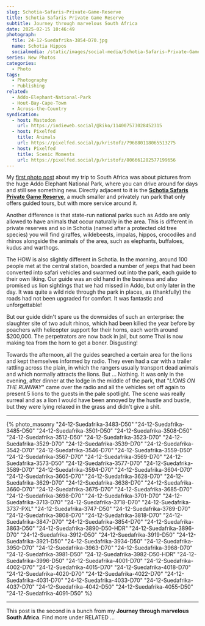 ```yaml
---
slug: Schotia-Safaris-Private-Game-Reserve
title: Schotia Safaris Private Game Reserve
subtitle: Journey through marvelous South Africa
date: 2025-02-15 10:46:49
photograph:
  file: 24-12-Suedafrika-3854-D70.jpg
  name: Schotia Hippos
  socialmedia: /static/images/social-media/Schotia-Safaris-Private-Game-Reserve.png
series: New Photos
categories:
  - Photo
tags:
  - Photography
  - Publishing
related:
  - Addo-Elephant-National-Park
  - Hout-Bay-Cape-Town
  - Across-the-Country
syndication:
  - host: Mastodon
    url: https://indieweb.social/@kiko/114007573028452315
  - host: Pixelfed
    title: Animals
    url: https://pixelfed.social/p/kristofz/796880118065513275
  - host: Pixelfed
    title: Scenic Moments
    url: https://pixelfed.social/p/kristofz/806661282577199656
---
```


My [first photo post](/post/Addo-Elephant-National-Park) about my trip to South Africa was about pictures from the huge Addo Elephant National Park, where you can drive around for days and still see something new. Directly adjacent to it is the [**Schotia Safaris Private Game Reserve**](https://www.schotiasafaris.co.za/), a much smaller and privately run park that only offers guided tours, but with more service around it.

Another difference is that state-run national parks such as Addo are only allowed to have animals that occur naturally in the area. This is different in private reserves and so in Schotia (named after a protected old tree species) you will find giraffes, wildebeests, impalas, hippos, crocodiles and rhinos alongside the animals of the area, such as elephants, buffaloes, kudus and warthogs.

<!-- more -->

The HOW is also slightly different in Schotia. In the morning, around 100 people met at the central station, boarded a number of jeeps that had been converted into safari vehicles and swarmed out into the park, each guide to their own liking. Our guide was an old hand in the business and also promised us lion sightings that we had missed in Addo, but only later in the day. It was quite a wild ride through the park in places, as (thankfully) the roads had not been upgraded for comfort. It was fantastic and unforgettable!

But our guide didn't spare us the downsides of such an enterprise: the slaughter site of two adult rhinos, which had been killed the year before by poachers with helicopter support for their horns, each worth around $200,000. The perpetrators are now back in jail, but some Thai is now making tea from the horn to get a boner. Disgusting!

Towards the afternoon, all the guides searched a certain area for the lions and kept themselves informed by radio. They even had a car with a trailer rattling across the plain, in which the rangers usually transport dead animals and which normally attracts the lions. But ... Nothing. It was only in the evening, after dinner at the lodge in the middle of the park, that "*LIONS ON THE RUNWAY*" came over the radio and all the vehicles set off again to present 5 lions to the guests in the pale spotlight. The scene was really surreal and as a lion I would have been annoyed by the hustle and bustle, but they were lying relaxed in the grass and didn't give a shit.

---

{% photo_masonry
  "24-12-Suedafrika-3483-D50"
  "24-12-Suedafrika-3485-D50"
  "24-12-Suedafrika-3501-D50"
  "24-12-Suedafrika-3508-D50"
  "24-12-Suedafrika-3512-D50"
  "24-12-Suedafrika-3523-D70"
  "24-12-Suedafrika-3529-D70"
  "24-12-Suedafrika-3539-D70"
  "24-12-Suedafrika-3542-D70"
  "24-12-Suedafrika-3546-D70"
  "24-12-Suedafrika-3559-D50"
  "24-12-Suedafrika-3567-D70"
  "24-12-Suedafrika-3569-D70"
  "24-12-Suedafrika-3573-D50"
  "24-12-Suedafrika-3577-D70"
  "24-12-Suedafrika-3589-D70"
  "24-12-Suedafrika-3594-D70"
  "24-12-Suedafrika-3604-D70"
  "24-12-Suedafrika-3605-D70"
  "24-12-Suedafrika-3628-D70"
  "24-12-Suedafrika-3629-D70"
  "24-12-Suedafrika-3638-D70"
  "24-12-Suedafrika-3660-D70"
  "24-12-Suedafrika-3675-D70"
  "24-12-Suedafrika-3685-D70"
  "24-12-Suedafrika-3698-D70"
  "24-12-Suedafrika-3701-D70"
  "24-12-Suedafrika-3713-D70"
  "24-12-Suedafrika-3718-D70"
  "24-12-Suedafrika-3737-PXL"
  "24-12-Suedafrika-3747-D50"
  "24-12-Suedafrika-3789-D70"
  "24-12-Suedafrika-3808-D70"
  "24-12-Suedafrika-3818-D70"
  "24-12-Suedafrika-3847-D70"
  "24-12-Suedafrika-3854-D70"
  "24-12-Suedafrika-3863-D50"
  "24-12-Suedafrika-3890-D50-HDR"
  "24-12-Suedafrika-3896-D70"
  "24-12-Suedafrika-3912-D50"
  "24-12-Suedafrika-3919-D50"
  "24-12-Suedafrika-3921-D50"
  "24-12-Suedafrika-3934-D50"
  "24-12-Suedafrika-3950-D70"
  "24-12-Suedafrika-3963-D70"
  "24-12-Suedafrika-3968-D70"
  "24-12-Suedafrika-3981-D50"
  "24-12-Suedafrika-3982-D50-HDR"
  "24-12-Suedafrika-3996-D50"
  "24-12-Suedafrika-4001-D70"
  "24-12-Suedafrika-4002-D70"
  "24-12-Suedafrika-4015-D70"
  "24-12-Suedafrika-4018-D70"
  "24-12-Suedafrika-4020-D70"
  "24-12-Suedafrika-4022-D70"
  "24-12-Suedafrika-4031-D70"
  "24-12-Suedafrika-4033-D70"
  "24-12-Suedafrika-4037-D70"
  "24-12-Suedafrika-4042-D50"
  "24-12-Suedafrika-4055-D50"
  "24-12-Suedafrika-4091-D50"
%}

---

This post is the second in a bunch from my **Journey through marvelous South Africa**. Find more under RELATED ...
